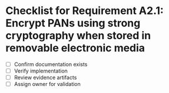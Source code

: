 # Checklist for Requirement A2.1: Encrypt PANs using strong cryptography when stored in removable electronic media

- [ ] Confirm documentation exists
- [ ] Verify implementation
- [ ] Review evidence artifacts
- [ ] Assign owner for validation

